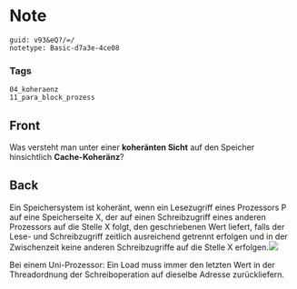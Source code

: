 # Note
```
guid: v93&eQ?/=/
notetype: Basic-d7a3e-4ce08
```

### Tags
```
04_koheraenz
11_para_block_prozess
```

## Front
Was versteht man unter einer <b>koheränten Sicht</b> auf den
Speicher hinsichtlich <b>Cache-Koheränz</b>?

## Back
Ein Speichersystem ist koheränt, wenn ein Lesezugriff eines
Prozessors P auf eine Speicherseite X, der auf einen Schreibzugriff
eines anderen Prozessors auf die Stelle X folgt, den geschriebenen
Wert liefert, falls der Lese- und Schreibzugriff zeitlich
ausreichend getrennt erfolgen und in der Zwischenzeit keine anderen
Schreibzugriffe auf die Stelle X erfolgen.<img src="32447141.png">
<div>
  Bei einem Uni-Prozessor: Ein Load muss immer den letzten Wert in
  der Threadordnung der Schreiboperation auf dieselbe Adresse
  zurückliefern.
</div>
